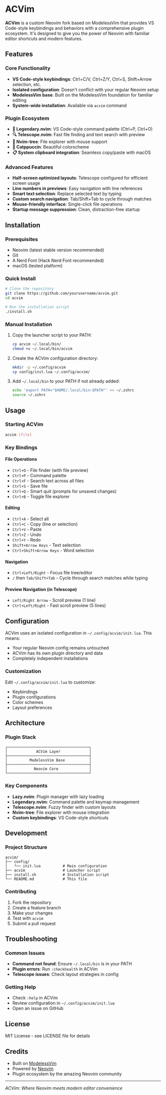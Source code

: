 # ACVim

**ACVim** is a custom Neovim fork based on ModelessVim that provides VS Code-style keybindings and behaviors with a comprehensive plugin ecosystem. It's designed to give you the power of Neovim with familiar editor shortcuts and modern features.

## Features

### Core Functionality
- **VS Code-style keybindings**: Ctrl+C/V, Ctrl+Z/Y, Ctrl+S, Shift+Arrow selection, etc.
- **Isolated configuration**: Doesn't conflict with your regular Neovim setup
- **ModelessVim base**: Built on the ModelessVim foundation for familiar editing
- **System-wide installation**: Available via `acvim` command

### Plugin Ecosystem
- **🎯 Legendary.nvim**: VS Code-style command palette (Ctrl+P, Ctrl+O)
- **🔍 Telescope.nvim**: Fast file finding and text search with preview
- **🌳 Nvim-tree**: File explorer with mouse support
- **🎨 Catppuccin**: Beautiful colorscheme
- **📋 System clipboard integration**: Seamless copy/paste with macOS

### Advanced Features
- **Half-screen optimized layouts**: Telescope configured for efficient screen usage
- **Line numbers in previews**: Easy navigation with line references
- **Smart text selection**: Replace selected text by typing
- **Custom search navigation**: Tab/Shift+Tab to cycle through matches
- **Mouse-friendly interface**: Single-click file operations
- **Startup message suppression**: Clean, distraction-free startup

## Installation

### Prerequisites
- Neovim (latest stable version recommended)
- Git
- A Nerd Font (Hack Nerd Font recommended)
- macOS (tested platform)

### Quick Install
```bash
# Clone the repository
git clone https://github.com/yourusername/acvim.git
cd acvim

# Run the installation script
./install.sh
```

### Manual Installation
1. Copy the launcher script to your PATH:
   ```bash
   cp acvim ~/.local/bin/
   chmod +x ~/.local/bin/acvim
   ```

2. Create the ACVim configuration directory:
   ```bash
   mkdir -p ~/.config/acvim
   cp config/init.lua ~/.config/acvim/
   ```

3. Add `~/.local/bin` to your PATH if not already added:
   ```bash
   echo 'export PATH="$HOME/.local/bin:$PATH"' >> ~/.zshrc
   source ~/.zshrc
   ```

## Usage

### Starting ACVim
```bash
acvim [file]
```

### Key Bindings

#### File Operations
- `Ctrl+O` - File finder (with file preview)
- `Ctrl+P` - Command palette
- `Ctrl+F` - Search text across all files
- `Ctrl+S` - Save file
- `Ctrl+Q` - Smart quit (prompts for unsaved changes)
- `Ctrl+B` - Toggle file explorer

#### Editing
- `Ctrl+A` - Select all
- `Ctrl+C` - Copy (line or selection)
- `Ctrl+V` - Paste
- `Ctrl+Z` - Undo
- `Ctrl+Y` - Redo
- `Shift+Arrow Keys` - Text selection
- `Ctrl+Shift+Arrow Keys` - Word selection

#### Navigation
- `Ctrl+Left/Right` - Focus file tree/editor
- `/` then `Tab/Shift+Tab` - Cycle through search matches while typing

#### Preview Navigation (in Telescope)
- `Left/Right Arrow` - Scroll preview (1 line)
- `Ctrl+Left/Right` - Fast scroll preview (5 lines)

## Configuration

ACVim uses an isolated configuration in `~/.config/acvim/init.lua`. This means:
- Your regular Neovim config remains untouched
- ACVim has its own plugin directory and data
- Completely independent installations

### Customization
Edit `~/.config/acvim/init.lua` to customize:
- Keybindings
- Plugin configurations
- Color schemes
- Layout preferences

## Architecture

### Plugin Stack
```
┌─────────────────────────────────────┐
│             ACVim Layer             │
├─────────────────────────────────────┤
│          ModelessVim Base           │
├─────────────────────────────────────┤
│            Neovim Core              │
└─────────────────────────────────────┘
```

### Key Components
- **Lazy.nvim**: Plugin manager with lazy loading
- **Legendary.nvim**: Command palette and keymap management
- **Telescope.nvim**: Fuzzy finder with custom layouts
- **Nvim-tree**: File explorer with mouse integration
- **Custom keybindings**: VS Code-style shortcuts

## Development

### Project Structure
```
acvim/
├── config/
│   └── init.lua          # Main configuration
├── acvim                 # Launcher script
├── install.sh            # Installation script
└── README.md             # This file
```

### Contributing
1. Fork the repository
2. Create a feature branch
3. Make your changes
4. Test with `acvim`
5. Submit a pull request

## Troubleshooting

### Common Issues
- **Command not found**: Ensure `~/.local/bin` is in your PATH
- **Plugin errors**: Run `:checkhealth` in ACVim
- **Telescope issues**: Check layout strategies in config

### Getting Help
- Check `:help` in ACVim
- Review configuration in `~/.config/acvim/init.lua`
- Open an issue on GitHub

## License

MIT License - see LICENSE file for details

## Credits

- Built on [ModelessVim](https://github.com/SebastianMuskalla/ModelessVim)
- Powered by [Neovim](https://neovim.io/)
- Plugin ecosystem by the amazing Neovim community

---

*ACVim: Where Neovim meets modern editor convenience*